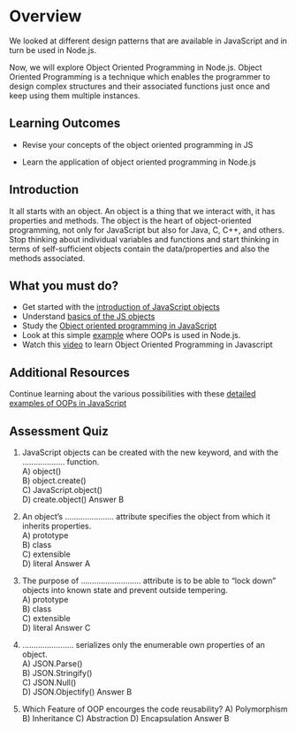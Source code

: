 
  # Overview

We looked at different design patterns that are available in JavaScript and in turn be used in Node.js.

Now, we will explore Object Oriented Programming in Node.js. Object Oriented Programming is a technique which enables the programmer to design complex structures and their associated functions just once and keep using them multiple instances.


## Learning Outcomes

- Revise your concepts of the object oriented programming in JS

- Learn the application of object oriented programming in Node.js

  

## Introduction

  

It all starts with an object.
An object is a thing that we interact with, it has properties and methods. The object is the heart of object-oriented programming, not only for JavaScript but also for Java, C, C++, and others. Stop thinking about individual variables and functions and start thinking in terms of self-sufficient objects contain the data/properties and also the methods associated.

  

## What you must do?

  

- Get started with the [introduction of JavaScript objects](https://developer.mozilla.org/en-US/docs/Learn/JavaScript/Objects)
- Understand [basics of the JS objects](https://developer.mozilla.org/en-US/docs/Learn/JavaScript/Objects/Basics)
- Study the [Object oriented programming in JavaScript](https://developer.mozilla.org/en-US/docs/Learn/JavaScript/Objects/Object-oriented_JS)
- Look at this simple [example](https://medium.com/@jennifernghinguyen_28211/node-js-ejs-template-express-and-object-oriented-programming-web-development-study-journal-1-1-f0415ffe9745) where OOPs is used in Node.js.
- Watch this [video](https://www.youtube.com/watch?v=e--K9kCz-v0&t=4s) to learn Object Oriented Programming in Javascript
  
  
  

## Additional Resources

Continue learning about the various possibilities with these [detailed examples of OOPs in JavaScript](https://medium.com/better-programming/object-oriented-programming-in-javascript-b3bda28d3e81)

## Assessment Quiz

1. JavaScript objects can be created with the new keyword, and with the ………………. function.  
  A) object()  
  B) object.create()  
  C) JavaScript.object()  
  D) create.object()
  Answer B

2. An object’s …………………. attribute specifies the object from which it inherits properties.  
  A) prototype  
  B) class  
  C) extensible  
  D) literal
  Answer A

3. The purpose of ……………………… attribute is to be able to “lock down” objects into known state and prevent outside tempering.  
  A) prototype  
  B) class  
  C) extensible  
  D) literal
  Answer C

4. ………………….. serializes only the enumerable own properties of an object.  
  A) JSON.Parse()  
  B) JSON.Stringify()  
  C) JSON.Null()  
  D) JSON.Objectify()
  Answer B

5. Which Feature of OOP encourges the code reusability?
  A)  Polymorphism
  B) Inheritance
  C) Abstraction
  D) Encapsulation
  Answer B